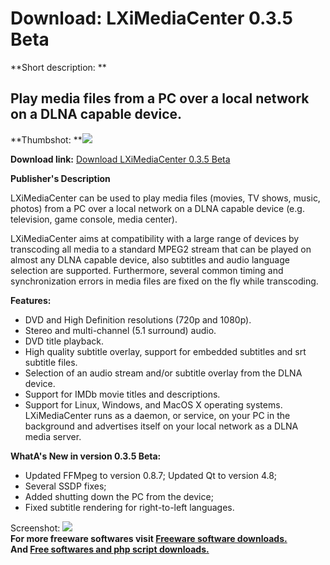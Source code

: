 # Download: LXiMediaCenter 0.3.5 Beta

**Short description: **

## Play media files from a PC over a local network on a DLNA capable device.

  
**Thumbshot: **![](http://www.freewarefiles.com/screenshot/lximediacntr_md.jpg)   
  
**Download link:** [Download LXiMediaCenter 0.3.5 Beta](http://freesoftwares.boysofts.com/LXiMediaCenter_program_68734.html)  
  

**Publisher's Description**  
  

LXiMediaCenter can be used to play media files (movies, TV shows, music,
photos) from a PC over a local network on a DLNA capable device (e.g.
television, game console, media center).

LXiMediaCenter aims at compatibility with a large range of devices by
transcoding all media to a standard MPEG2 stream that can be played on almost
any DLNA capable device, also subtitles and audio language selection are
supported. Furthermore, several common timing and synchronization errors in
media files are fixed on the fly while transcoding.

**Features:**

  * DVD and High Definition resolutions (720p and 1080p). 
  * Stereo and multi-channel (5.1 surround) audio. 
  * DVD title playback. 
  * High quality subtitle overlay, support for embedded subtitles and srt subtitle files. 
  * Selection of an audio stream and/or subtitle overlay from the DLNA device. 
  * Support for IMDb movie titles and descriptions. 
  * Support for Linux, Windows, and MacOS X operating systems. 
LXiMediaCenter runs as a daemon, or service, on your PC in the background and
advertises itself on your local network as a DLNA media server.

**WhatA's New in version 0.3.5 Beta:**

  * Updated FFMpeg to version 0.8.7; Updated Qt to version 4.8; 
  * Several SSDP fixes; 
  * Added shutting down the PC from the device; 
  * Fixed subtitle rendering for right-to-left languages. 

  
  
Screenshot: ![](http://www.freewarefiles.com/screenshot/lximediacntr.jpg)  
**For more freeware softwares visit [Freeware software downloads.](http://freesoftwares.boysofts.com/)**   
**And [Free softwares and php script downloads.](http://www.boysofts.com/)**

